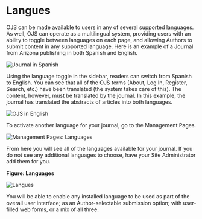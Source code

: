 # Langues

OJS can be made available to users in any of several supported languages. As well, OJS can operate as a multilingual system, providing users with an ability to toggle between languages on each page, and allowing Authors to submit content in any supported language. Here is an example of a Journal from Arizona publishing in both Spanish and English.

![Journal in Spanish](images/chapter5/ojs_espanol.png)


Using the language toggle in the sidebar, readers can switch from Spanish to English. You can see that all of the OJS terms (About, Log In, Register, Search, etc.) have been translated (the system takes care of this). The content, however, must be translated by the journal. In this example, the journal has translated the abstracts of articles into both languages.

![OJS in English](images/chapter5/ojs_es_en.png)


To activate another language for your journal, go to the Management Pages.



![Management Pages: Languages](images/chapter5/manage_languages.png)


From here you will see all of the languages available for your journal. If you do not see any additional languages to choose, have your Site Administrator add them for you.



**Figure: Languages**

![Langues](images/chapter5/jm_languages.png)


You will be able to enable any installed language to be used as part of the overall user interface; as an Author-selectable submission option; with user-filled web forms, or a mix of all three.